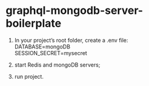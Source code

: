 # graphql-mongodb-server-boilerplate

1. In your project’s root folder, create a .env file:  
   DATABASE=mongoDB  
   SESSION_SECRET=mysecret

2. start Redis and mongoDB servers;

3. run project.

